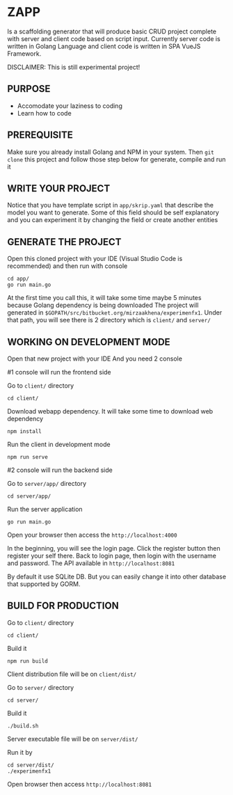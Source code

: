 # ZAPP
Is a scaffolding generator that will produce basic CRUD project complete with server and client code based on script input. Currently server code is written in Golang Language and client code is written in SPA VueJS Framework.

DISCLAIMER: This is still experimental project!


## PURPOSE
* Accomodate your laziness to coding
* Learn how to code

## PREREQUISITE
Make sure you already install Golang and NPM in your system. Then `git clone` this project and follow those step below for generate, compile and run it


## WRITE YOUR PROJECT
Notice that you have template script in `app/skrip.yaml` that describe the model you want to generate. Some of this field should be self explanatory and you can experiment it by changing the field or create another entities


## GENERATE THE PROJECT
Open this cloned project with your IDE (Visual Studio Code is recommended) and then run with console
```
cd app/
go run main.go
```
At the first time you call this, it will take some time maybe 5 minutes because Golang dependency is being downloaded
The project will generated in `$GOPATH/src/bitbucket.org/mirzaakhena/experimenfx1`. Under that path, you will see there is 2 directory which is `client/` and `server/`


## WORKING ON DEVELOPMENT MODE
Open that new project with your IDE And you need 2 console

#1 console will run the frontend side

Go to `client/` directory
```
cd client/
```

Download webapp dependency. It will take some time to download web dependency
```
npm install
```

Run the client in development mode
```
npm run serve
```

#2 console will run the backend side

Go to `server/app/` directory
```
cd server/app/
```

Run the server application
```
go run main.go
```

Open your browser then access the `http://localhost:4000`

In the beginning, you will see the login page. Click the register button then register your self there. Back to login page, then login with the username and password. The API available in `http://localhost:8081`

By default it use SQLite DB. But you can easily change it into other database that supported by GORM.



## BUILD FOR PRODUCTION

Go to `client/` directory
```
cd client/
```

Build it
```
npm run build
```

Client distribution file will be on `client/dist/`

Go to `server/` directory
```
cd server/
```

Build it
```
./build.sh
```

Server executable file will be on `server/dist/`

Run it by
```
cd server/dist/
./experimenfx1
```

Open browser then access `http://localhost:8081`


